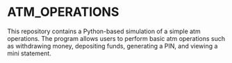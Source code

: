 # ATM_OPERATIONS
This repository contains a Python-based simulation of a simple atm operations. The program allows users to perform basic atm operations such as withdrawing money, depositing funds, generating a PIN, and viewing a mini statement. 

